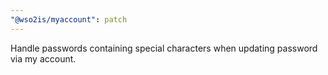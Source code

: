 ```yaml
---
"@wso2is/myaccount": patch
---
```


Handle passwords containing special characters when updating password via my account.
